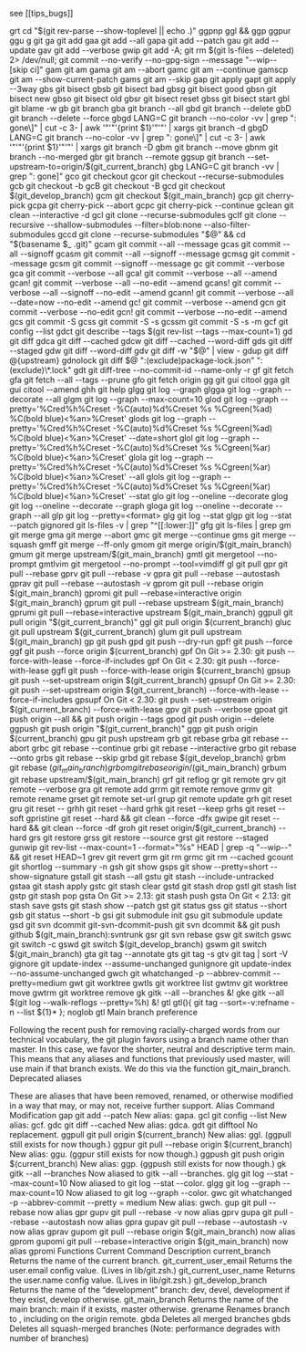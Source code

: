 see [[tips_bugs]]


grt 	cd "$(git rev-parse --show-toplevel || echo .)"
ggpnp 	ggl && ggp
ggpur 	ggu
g 	git
ga 	git add
gaa 	git add --all
gapa 	git add --patch
gau 	git add --update
gav 	git add --verbose
gwip 	git add -A; git rm $(git ls-files --deleted) 2> /dev/null; git commit --no-verify --no-gpg-sign --message "--wip-- [skip ci]"
gam 	git am
gama 	git am --abort
gamc 	git am --continue
gamscp 	git am --show-current-patch
gams 	git am --skip
gap 	git apply
gapt 	git apply --3way
gbs 	git bisect
gbsb 	git bisect bad
gbsg 	git bisect good
gbsn 	git bisect new
gbso 	git bisect old
gbsr 	git bisect reset
gbss 	git bisect start
gbl 	git blame -w
gb 	git branch
gba 	git branch --all
gbd 	git branch --delete
gbD 	git branch --delete --force
gbgd 	LANG=C git branch --no-color -vv | grep ": gone\]" | cut -c 3- | awk '"'"'{print $1}'"'"' | xargs git branch -d
gbgD 	LANG=C git branch --no-color -vv | grep ": gone\]" | cut -c 3- | awk '"'"'{print $1}'"'"' | xargs git branch -D
gbm 	git branch --move
gbnm 	git branch --no-merged
gbr 	git branch --remote
ggsup 	git branch --set-upstream-to=origin/$(git_current_branch)
gbg 	LANG=C git branch -vv | grep ": gone\]"
gco 	git checkout
gcor 	git checkout --recurse-submodules
gcb 	git checkout -b
gcB 	git checkout -B
gcd 	git checkout $(git_develop_branch)
gcm 	git checkout $(git_main_branch)
gcp 	git cherry-pick
gcpa 	git cherry-pick --abort
gcpc 	git cherry-pick --continue
gclean 	git clean --interactive -d
gcl 	git clone --recurse-submodules
gclf 	git clone --recursive --shallow-submodules --filter=blob:none --also-filter-submodules
gccd 	git clone --recurse-submodules "$@" && cd "$(basename $\_ .git)"
gcam 	git commit --all --message
gcas 	git commit --all --signoff
gcasm 	git commit --all --signoff --message
gcmsg 	git commit --message
gcsm 	git commit --signoff --message
gc 	git commit --verbose
gca 	git commit --verbose --all
gca! 	git commit --verbose --all --amend
gcan! 	git commit --verbose --all --no-edit --amend
gcans! 	git commit --verbose --all --signoff --no-edit --amend
gcann! 	git commit --verbose --all --date=now --no-edit --amend
gc! 	git commit --verbose --amend
gcn 	git commit --verbose --no-edit
gcn! 	git commit --verbose --no-edit --amend
gcs 	git commit -S
gcss 	git commit -S -s
gcssm 	git commit -S -s -m
gcf 	git config --list
gdct 	git describe --tags $(git rev-list --tags --max-count=1)
gd 	git diff
gdca 	git diff --cached
gdcw 	git diff --cached --word-diff
gds 	git diff --staged
gdw 	git diff --word-diff
gdv 	git diff -w "$@" | view -
gdup 	git diff @{upstream}
gdnolock 	git diff $@ ":(exclude)package-lock.json" ":(exclude)\*.lock"
gdt 	git diff-tree --no-commit-id --name-only -r
gf 	git fetch
gfa 	git fetch --all --tags --prune
gfo 	git fetch origin
gg 	git gui citool
gga 	git gui citool --amend
ghh 	git help
glgg 	git log --graph
glgga 	git log --graph --decorate --all
glgm 	git log --graph --max-count=10
glod 	git log --graph --pretty='%Cred%h%Creset -%C(auto)%d%Creset %s %Cgreen(%ad) %C(bold blue)<%an>%Creset'
glods 	git log --graph --pretty='%Cred%h%Creset -%C(auto)%d%Creset %s %Cgreen(%ad) %C(bold blue)<%an>%Creset' --date=short
glol 	git log --graph --pretty='%Cred%h%Creset -%C(auto)%d%Creset %s %Cgreen(%ar) %C(bold blue)<%an>%Creset'
glola 	git log --graph --pretty='%Cred%h%Creset -%C(auto)%d%Creset %s %Cgreen(%ar) %C(bold blue)<%an>%Creset' --all
glols 	git log --graph --pretty='%Cred%h%Creset -%C(auto)%d%Creset %s %Cgreen(%ar) %C(bold blue)<%an>%Creset' --stat
glo 	git log --oneline --decorate
glog 	git log --oneline --decorate --graph
gloga 	git log --oneline --decorate --graph --all
glp 	git log --pretty=<format>
glg 	git log --stat
glgp 	git log --stat --patch
gignored 	git ls-files -v | grep "^[[:lower:]]"
gfg 	git ls-files | grep
gm 	git merge
gma 	git merge --abort
gmc 	git merge --continue
gms 	git merge --squash
gmff 	git merge --ff-only
gmom 	git merge origin/$(git_main_branch)
gmum 	git merge upstream/$(git_main_branch)
gmtl 	git mergetool --no-prompt
gmtlvim 	git mergetool --no-prompt --tool=vimdiff
gl 	git pull
gpr 	git pull --rebase
gprv 	git pull --rebase -v
gpra 	git pull --rebase --autostash
gprav 	git pull --rebase --autostash -v
gprom 	git pull --rebase origin $(git_main_branch)
gpromi 	git pull --rebase=interactive origin $(git_main_branch)
gprum 	git pull --rebase upstream $(git_main_branch)
gprumi 	git pull --rebase=interactive upstream $(git_main_branch)
ggpull 	git pull origin "$(git_current_branch)"
ggl 	git pull origin $(current_branch)
gluc 	git pull upstream $(git_current_branch)
glum 	git pull upstream $(git_main_branch)
gp 	git push
gpd 	git push --dry-run
gpf! 	git push --force
ggf 	git push --force origin $(current_branch)
gpf 	On Git >= 2.30: git push --force-with-lease --force-if-includes
gpf 	On Git < 2.30: git push --force-with-lease
ggfl 	git push --force-with-lease origin $(current_branch)
gpsup 	git push --set-upstream origin $(git_current_branch)
gpsupf 	On Git >= 2.30: git push --set-upstream origin $(git_current_branch) --force-with-lease --force-if-includes
gpsupf 	On Git < 2.30: git push --set-upstream origin $(git_current_branch) --force-with-lease
gpv 	git push --verbose
gpoat 	git push origin --all && git push origin --tags
gpod 	git push origin --delete
ggpush 	git push origin "$(git_current_branch)"
ggp 	git push origin $(current_branch)
gpu 	git push upstream
grb 	git rebase
grba 	git rebase --abort
grbc 	git rebase --continue
grbi 	git rebase --interactive
grbo 	git rebase --onto
grbs 	git rebase --skip
grbd 	git rebase $(git_develop_branch)
grbm 	git rebase $(git_main_branch)
grbom 	git rebase origin/$(git_main_branch)
grbum 	git rebase upstream/$(git_main_branch)
grf 	git reflog
gr 	git remote
grv 	git remote --verbose
gra 	git remote add
grrm 	git remote remove
grmv 	git remote rename
grset 	git remote set-url
grup 	git remote update
grh 	git reset
gru 	git reset --
grhh 	git reset --hard
grhk 	git reset --keep
grhs 	git reset --soft
gpristine 	git reset --hard && git clean --force -dfx
gwipe 	git reset --hard && git clean --force -df
groh 	git reset origin/$(git_current_branch) --hard
grs 	git restore
grss 	git restore --source
grst 	git restore --staged
gunwip 	git rev-list --max-count=1 --format="%s" HEAD | grep -q "--wip--" && git reset HEAD~1
grev 	git revert
grm 	git rm
grmc 	git rm --cached
gcount 	git shortlog --summary -n
gsh 	git show
gsps 	git show --pretty=short --show-signature
gstall 	git stash --all
gstu 	git stash --include-untracked
gstaa 	git stash apply
gstc 	git stash clear
gstd 	git stash drop
gstl 	git stash list
gstp 	git stash pop
gsta 	On Git >= 2.13: git stash push
gsta 	On Git < 2.13: git stash save
gsts 	git stash show --patch
gst 	git status
gss 	git status --short
gsb 	git status --short -b
gsi 	git submodule init
gsu 	git submodule update
gsd 	git svn dcommit
git-svn-dcommit-push 	git svn dcommit && git push github $(git_main_branch):svntrunk
gsr 	git svn rebase
gsw 	git switch
gswc 	git switch -c
gswd 	git switch $(git_develop_branch)
gswm 	git switch $(git_main_branch)
gta 	git tag --annotate
gts 	git tag -s
gtv 	git tag | sort -V
gignore 	git update-index --assume-unchanged
gunignore 	git update-index --no-assume-unchanged
gwch 	git whatchanged -p --abbrev-commit --pretty=medium
gwt 	git worktree
gwtls 	git worktree list
gwtmv 	git worktree move
gwtrm 	git worktree remove
gk 	gitk --all --branches &!
gke 	gitk --all $(git log --walk-reflogs --pretty=%h) &!
gtl 	gtl(){ git tag --sort=-v:refname -n --list ${1}\* }; noglob gtl
Main branch preference

Following the recent push for removing racially-charged words from our technical vocabulary, the git plugin favors using a branch name other than master. In this case, we favor the shorter, neutral and descriptive term main. This means that any aliases and functions that previously used master, will use main if that branch exists. We do this via the function git_main_branch.
Deprecated aliases

These are aliases that have been removed, renamed, or otherwise modified in a way that may, or may not, receive further support.
Alias 	Command 	Modification
gap 	git add --patch 	New alias: gapa.
gcl 	git config --list 	New alias: gcf.
gdc 	git diff --cached 	New alias: gdca.
gdt 	git difftool 	No replacement.
ggpull 	git pull origin $(current_branch) 	New alias: ggl. (ggpull still exists for now though.)
ggpur 	git pull --rebase origin $(current_branch) 	New alias: ggu. (ggpur still exists for now though.)
ggpush 	git push origin $(current_branch) 	New alias: ggp. (ggpush still exists for now though.)
gk 	gitk --all --branches 	Now aliased to gitk --all --branches.
glg 	git log --stat --max-count=10 	Now aliased to git log --stat --color.
glgg 	git log --graph --max-count=10 	Now aliased to git log --graph --color.
gwc 	git whatchanged -p --abbrev-commit --pretty = medium 	New alias: gwch.
gup 	git pull --rebase 	now alias gpr
gupv 	git pull --rebase -v 	now alias gprv
gupa 	git pull --rebase --autostash 	now alias gpra
gupav 	git pull --rebase --autostash -v 	now alias gprav
gupom 	git pull --rebase origin $(git_main_branch) 	now alias gprom
gupomi 	git pull --rebase=interactive origin $(git_main_branch) 	now alias gpromi
Functions
Current
Command 	Description
current_branch 	Returns the name of the current branch.
git_current_user_email 	Returns the user.email config value. (Lives in lib/git.zsh.)
git_current_user_name 	Returns the user.name config value. (Lives in lib/git.zsh.)
git_develop_branch 	Returns the name of the “development” branch: dev, devel, development if they exist, develop otherwise.
git_main_branch 	Returns the name of the main branch: main if it exists, master otherwise.
grename <old> <new> 	Renames branch <old> to <new>, including on the origin remote.
gbda 	Deletes all merged branches
gbds 	Deletes all squash-merged branches (Note: performance degrades with number of branches)
